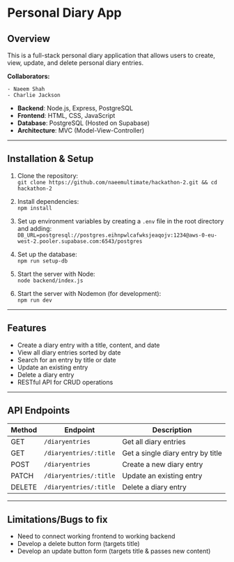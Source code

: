 # Personal Diary App

## Overview

This is a full-stack personal diary application that allows users to create, view, update, and delete personal diary entries.

**Collaborators:**

    - Naeem Shah
    - Charlie Jackson

- **Backend**: Node.js, Express, PostgreSQL
- **Frontend**: HTML, CSS, JavaScript
- **Database**: PostgreSQL (Hosted on Supabase)
- **Architecture**: MVC (Model-View-Controller)

---

## Installation & Setup

1. Clone the repository:  
   `git clone https://github.com/naeemultimate/hackathon-2.git && cd hackathon-2`

2. Install dependencies:  
   `npm install`

3. Set up environment variables by creating a `.env` file in the root directory and adding:
    `DB_URL=postgresql://postgres.eihnpwlcafwksjeaqojv:1234@aws-0-eu-west-2.pooler.supabase.com:6543/postgres`

4. Set up the database:  
    `npm run setup-db`

5. Start the server with Node:  
    `node backend/index.js`

6. Start the server with Nodemon (for development):  
    `npm run dev`

---

## Features

- Create a diary entry with a title, content, and date
- View all diary entries sorted by date
- Search for an entry by title or date
- Update an existing entry
- Delete a diary entry
- RESTful API for CRUD operations

---

## API Endpoints

| Method | Endpoint                 | Description                        |
|--------|--------------------------|------------------------------------|
| GET    | `/diaryentries`          | Get all diary entries             |
| GET    | `/diaryentries/:title`   | Get a single diary entry by title |
| POST   | `/diaryentries`          | Create a new diary entry          |
| PATCH  | `/diaryentries/:title`   | Update an existing entry          |
| DELETE | `/diaryentries/:title`   | Delete a diary entry              |

---

## Limitations/Bugs to fix
- Need to connect working frontend to working backend
- Develop a delete button form (targets title)
- Develop an update button form (targets title & passes new content)